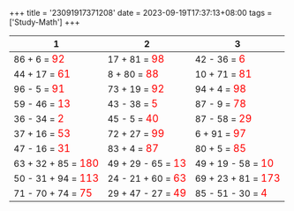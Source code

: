 +++ 
title = '23091917371208' 
date = 2023-09-19T17:37:13+08:00 
tags = ['Study-Math'] 
+++ 

1 | 2 | 3 
-- | -- | -- 
86 + 6 = <font color=red size=4>92</font> | 17 + 81 = <font color=red size=4>98</font> | 42 - 36 = <font color=red size=4>6</font> 
44 + 17 = <font color=red size=4>61</font> | 8 + 80 = <font color=red size=4>88</font> | 10 + 71 = <font color=red size=4>81</font> 
96 - 5 = <font color=red size=4>91</font> | 73 + 19 = <font color=red size=4>92</font> | 94 + 4 = <font color=red size=4>98</font> 
59 - 46 = <font color=red size=4>13</font> | 43 - 38 = <font color=red size=4>5</font> | 87 - 9 = <font color=red size=4>78</font> 
36 - 34 = <font color=red size=4>2</font> | 45 - 5 = <font color=red size=4>40</font> | 87 - 58 = <font color=red size=4>29</font> 
37 + 16 = <font color=red size=4>53</font> | 72 + 27 = <font color=red size=4>99</font> | 6 + 91 = <font color=red size=4>97</font> 
47 - 16 = <font color=red size=4>31</font> | 83 + 4 = <font color=red size=4>87</font> | 80 + 5 = <font color=red size=4>85</font> 
63 + 32 + 85 = <font color=red size=4>180</font> | 49 + 29 - 65 = <font color=red size=4>13</font> | 49 + 19 - 58 = <font color=red size=4>10</font> 
50 - 31 + 94 = <font color=red size=4>113</font> | 24 - 21 + 60 = <font color=red size=4>63</font> | 69 + 23 + 81 = <font color=red size=4>173</font> 
71 - 70 + 74 = <font color=red size=4>75</font> | 29 + 47 - 27 = <font color=red size=4>49</font> | 85 - 51 - 30 = <font color=red size=4>4</font> 

